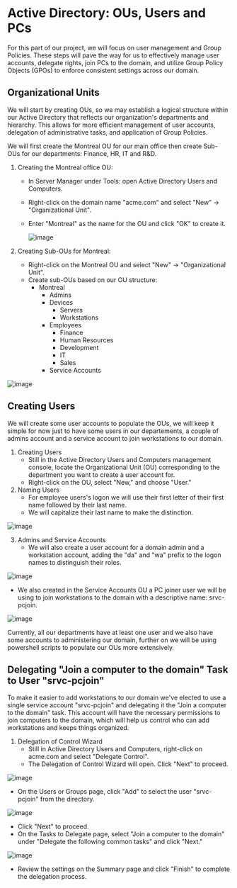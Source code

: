 # Active Directory: OUs, Users and PCs

For this part of our project, we will focus on user management and Group Policies. These steps will pave the way for us to effectively manage user accounts, delegate rights, join PCs to the domain, and utilize Group Policy Objects (GPOs) to enforce consistent settings across our domain.

## Organizational Units

We will start by creating OUs, so we may establish a logical structure within our Active Directory that reflects our organization's departments and hierarchy. This allows for more efficient management of user accounts, delegation of administrative tasks, and application of Group Policies.

We will first create the Montreal OU for our main office then create Sub-OUs for our departments: Finance, HR, IT and R&D.

1. Creating the Montreal office OU:
   - In Server Manager under Tools: open Active Directory Users and Computers.
   - Right-click on the domain name "acme.com" and select "New" -> "Organizational Unit".
   - Enter "Montreal" as the name for the OU and click "OK" to create it.
     
     ![image](https://github.com/gf500/AD-OUs-Users-PCs/assets/121585575/1d275b3c-2e39-4ded-bc13-a6b47334a296)

2. Creating Sub-OUs for Montreal:
   - Right-click on the Montreal OU and select "New" -> "Organizational Unit".
   - Create sub-OUs based on our OU structure:
      - Montreal
         - Admins
         - Devices
            - Servers
            - Workstations
         - Employees
            - Finance
            - Human Resources
            - Development
            - IT
            - Sales
         - Service Accounts

![image](https://github.com/gf500/AD-OUs-Users-PCs/assets/121585575/134cccc8-3e6a-4dd0-9c1f-15a4fe0ceda7)


## Creating Users

We will create some user accounts to populate the OUs, we will keep it simple for now just to have some users in our departements, a couple of admins account and a service account to join workstations to our domain.

1. Creating Users
   - Still in the Active Directory Users and Computers management console, locate the Organizational Unit (OU) corresponding to the department you want to create a user account for.
   - Right-click on the OU, select "New," and choose "User."
2. Naming Users
   - For employee users's logon we will use their first letter of their first name followed by their last name.
   - We will capitalize their last name to make the distinction.

![image](https://github.com/gf500/AD-OUs-Users-PCs/assets/121585575/9852626c-1256-4f86-bd97-9433a35da84e)


3. Admins and Service Accounts
   - We will also create a user account for a domain admin and a workstation account, adding the "da" and "wa" prefix to the logon names to distinguish their roles.
     
![image](https://github.com/gf500/AD-OUs-Users-PCs/assets/121585575/1bd8e53a-abef-4e19-b22a-d8fbf8281c8c)

   - We also created in the Service Accounts OU a PC joiner user we will be using to join workstations to the domain with a descriptive name: srvc-pcjoin.
     
![image](https://github.com/gf500/AD-OUs-Users-PCs/assets/121585575/49bab1c9-e4ed-4f9b-a9f4-e29cc4f12954)

Currently, all our departments have at least one user and we also have some accounts to administering our domain, further on we will be using powershell scripts to populate our OUs more extensively.

## Delegating "Join a computer to the domain" Task to User "srvc-pcjoin"

To make it easier to add workstations to our domain we've elected to use a single service account "srvc-pcjoin" and delegating it the "Join a computer to the domain" task. This account will have the necessary permissions to join computers to the domain, which will help us control who can add workstations and keeps things organized. 

1. Delegation of Control Wizard
   - Still in Active Directory Users and Computers, right-click on acme.com and select "Delegate Control".
   - The Delegation of Control Wizard will open. Click "Next" to proceed.
     
![image](https://github.com/gf500/AD-OUs-Users-PCs/assets/121585575/7a7121ce-76ff-4c5d-bc10-96f5eb93ddd1)

   - On the Users or Groups page, click "Add" to select the user "srvc-pcjoin" from the directory.
     
![image](https://github.com/gf500/AD-OUs-Users-PCs/assets/121585575/b8dfba29-e7b7-436d-9cd1-84efa184434f)

   - Click "Next" to proceed.
   - On the Tasks to Delegate page, select "Join a computer to the domain" under "Delegate the following common tasks" and click "Next."
     
![image](https://github.com/gf500/AD-OUs-Users-PCs/assets/121585575/de3faa52-b533-4f15-85f8-8f5ff43eb413)

   - Review the settings on the Summary page and click "Finish" to complete the delegation process.










